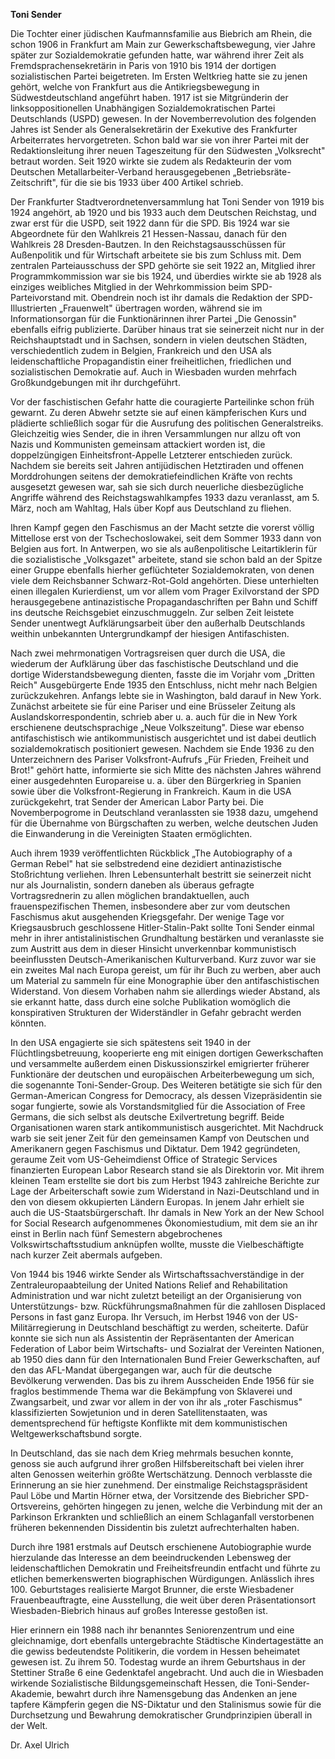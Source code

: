 **Toni Sender**

Die Tochter einer jüdischen Kaufmannsfamilie aus Biebrich am Rhein, die
schon 1906 in Frankfurt am Main zur Gewerkschaftsbewegung, vier Jahre
später zur Sozialdemokratie gefunden hatte, war während ihrer Zeit als
Fremdsprachensekretärin in Paris von 1910 bis 1914 der dortigen
sozialistischen Partei beigetreten. Im Ersten Weltkrieg hatte sie zu
jenen gehört, welche von Frankfurt aus die Antikriegsbewegung in
Südwestdeutschland angeführt haben. 1917 ist sie Mitgründerin der
linksoppositionellen Unabhängigen Sozialdemokratischen Partei
Deutschlands (USPD) gewesen. In der Novemberrevolution des folgenden
Jahres ist Sender als Generalsekretärin der Exekutive des Frankfurter
Arbeiterrates hervorgetreten. Schon bald war sie von ihrer Partei mit
der Redaktionsleitung ihrer neuen Tageszeitung für den Südwesten
„Volksrecht" betraut worden. Seit 1920 wirkte sie zudem als Redakteurin
der vom Deutschen Metallarbeiter-Verband herausgegebenen
„Betriebsräte-Zeitschrift", für die sie bis 1933 über 400 Artikel
schrieb.

Der Frankfurter Stadtverordnetenversammlung hat Toni Sender von 1919 bis
1924 angehört, ab 1920 und bis 1933 auch dem Deutschen Reichstag, und
zwar erst für die USPD, seit 1922 dann für die SPD. Bis 1924 war sie
Abgeordnete für den Wahlkreis 21 Hessen-Nassau, danach für den Wahlkreis
28 Dresden-Bautzen. In den Reichstagsausschüssen für Außenpolitik und
für Wirtschaft arbeitete sie bis zum Schluss mit. Dem zentralen
Parteiausschuss der SPD gehörte sie seit 1922 an, Mitglied ihrer
Programmkommission war sie bis 1924, und überdies wirkte sie ab 1928 als
einziges weibliches Mitglied in der Wehrkommission beim
SPD-Parteivorstand mit. Obendrein noch ist ihr damals die Redaktion der
SPD-Illustrierten „Frauenwelt" übertragen worden, während sie im
Informationsorgan für die Funktionärinnen ihrer Partei „Die Genossin"
ebenfalls eifrig publizierte. Darüber hinaus trat sie seinerzeit nicht
nur in der Reichshauptstadt und in Sachsen, sondern in vielen deutschen
Städten, verschiedentlich zudem in Belgien, Frankreich und den USA als
leidenschaftliche Propagandistin einer freiheitlichen, friedlichen und
sozialistischen Demokratie auf. Auch in Wiesbaden wurden mehrfach
Großkundgebungen mit ihr durchgeführt.

Vor der faschistischen Gefahr hatte die couragierte Parteilinke schon
früh gewarnt. Zu deren Abwehr setzte sie auf einen kämpferischen Kurs
und plädierte schließlich sogar für die Ausrufung des politischen
Generalstreiks. Gleichzeitig wies Sender, die in ihren Versammlungen nur
allzu oft von Nazis und Kommunisten gemeinsam attackiert worden ist, die
doppelzüngigen Einheitsfront-Appelle Letzterer entschieden zurück.
Nachdem sie bereits seit Jahren antijüdischen Hetztiraden und offenen
Morddrohungen seitens der demokratiefeindlichen Kräfte von rechts
ausgesetzt gewesen war, sah sie sich durch neuerliche diesbezügliche
Angriffe während des Reichstagswahlkampfes 1933 dazu veranlasst, am 5.
März, noch am Wahltag, Hals über Kopf aus Deutschland zu fliehen.

Ihren Kampf gegen den Faschismus an der Macht setzte die vorerst völlig
Mittellose erst von der Tschechoslowakei, seit dem Sommer 1933 dann von
Belgien aus fort. In Antwerpen, wo sie als außenpolitische
Leitartiklerin für die sozialistische „Volksgazet" arbeitete, stand sie
schon bald an der Spitze einer Gruppe ebenfalls hierher geflüchteter
Sozialdemokraten, von denen viele dem Reichsbanner Schwarz-Rot-Gold
angehörten. Diese unterhielten einen illegalen Kurierdienst, um vor
allem vom Prager Exilvorstand der SPD herausgegebene antinazistische
Propagandaschriften per Bahn und Schiff ins deutsche Reichsgebiet
einzuschmuggeln. Zur selben Zeit leistete Sender unentwegt
Aufklärungsarbeit über den außerhalb Deutschlands weithin unbekannten
Untergrundkampf der hiesigen Antifaschisten.

Nach zwei mehrmonatigen Vortragsreisen quer durch die USA, die wiederum
der Aufklärung über das faschistische Deutschland und die dortige
Widerstandsbewegung dienten, fasste die im Vorjahr vom „Dritten Reich"
Ausgebürgerte Ende 1935 den Entschluss, nicht mehr nach Belgien
zurückzukehren. Anfangs lebte sie in Washington, bald darauf in New
York. Zunächst arbeitete sie für eine Pariser und eine Brüsseler Zeitung
als Auslandskorrespondentin, schrieb aber u. a. auch für die in New York
erschienene deutschsprachige „Neue Volkszeitung". Diese war ebenso
antifaschistisch wie antikommunistisch ausgerichtet und ist dabei
deutlich sozialdemokratisch positioniert gewesen. Nachdem sie Ende 1936
zu den Unterzeichnern des Pariser Volksfront-Aufrufs „Für Frieden,
Freiheit und Brot!" gehört hatte, informierte sie sich Mitte des
nächsten Jahres während einer ausgedehnten Europareise u. a. über den
Bürgerkrieg in Spanien sowie über die Volksfront-Regierung in
Frankreich. Kaum in die USA zurückgekehrt, trat Sender der American
Labor Party bei. Die Novemberpogrome in Deutschland veranlassten sie
1938 dazu, umgehend für die Übernahme von Bürgschaften zu werben, welche
deutschen Juden die Einwanderung in die Vereinigten Staaten
ermöglichten.

Auch ihrem 1939 veröffentlichten Rückblick „The Autobiography of a
German Rebel" hat sie selbstredend eine dezidiert antinazistische
Stoßrichtung verliehen. Ihren Lebensunterhalt bestritt sie seinerzeit
nicht nur als Journalistin, sondern daneben als überaus gefragte
Vortragsrednerin zu allen möglichen brandaktuellen, auch
frauenspezifischen Themen, insbesondere aber zur vom deutschen
Faschismus akut ausgehenden Kriegsgefahr. Der wenige Tage vor
Kriegsausbruch geschlossene Hitler-Stalin-Pakt sollte Toni Sender einmal
mehr in ihrer antistalinistischen Grundhaltung bestärken und veranlasste
sie zum Austritt aus dem in dieser Hinsicht unverkennbar kommunistisch
beeinflussten Deutsch-Amerikanischen Kulturverband. Kurz zuvor war sie
ein zweites Mal nach Europa gereist, um für ihr Buch zu werben, aber
auch um Material zu sammeln für eine Monographie über den
antifaschistischen Widerstand. Von diesem Vorhaben nahm sie allerdings
wieder Abstand, als sie erkannt hatte, dass durch eine solche
Publikation womöglich die konspirativen Strukturen der Widerständler in
Gefahr gebracht werden könnten.

In den USA engagierte sie sich spätestens seit 1940 in der
Flüchtlingsbetreuung, kooperierte eng mit einigen dortigen
Gewerkschaften und versammelte außerdem einen Diskussionszirkel
emigrierter früherer Funktionäre der deutschen und europäischen
Arbeiterbewegung um sich, die sogenannte Toni-Sender-Group. Des Weiteren
betätigte sie sich für den German-American Congress for Democracy, als
dessen Vizepräsidentin sie sogar fungierte, sowie als Vorstandsmitglied
für die Association of Free Germans, die sich selbst als deutsche
Exilvertretung begriff. Beide Organisationen waren stark
antikommunistisch ausgerichtet. Mit Nachdruck warb sie seit jener Zeit
für den gemeinsamen Kampf von Deutschen und Amerikanern gegen Faschismus
und Diktatur. Dem 1942 gegründeten, geraume Zeit vom US-Geheimdienst
Office of Strategic Services finanzierten European Labor Research stand
sie als Direktorin vor. Mit ihrem kleinen Team erstellte sie dort bis
zum Herbst 1943 zahlreiche Berichte zur Lage der Arbeiterschaft sowie
zum Widerstand in Nazi-Deutschland und in den von diesem okkupierten
Ländern Europas. In jenem Jahr erhielt sie auch die
US-Staatsbürgerschaft. Ihr damals in New York an der New School for
Social Research aufgenommenes Ökonomiestudium, mit dem sie an ihr einst
in Berlin nach fünf Semestern abgebrochenes Volkswirtschaftsstudium
anknüpfen wollte, musste die Vielbeschäftigte nach kurzer Zeit abermals
aufgeben.

Von 1944 bis 1946 wirkte Sender als Wirtschaftssachverständige in der
Zentraleuropaabteilung der United Nations Relief and Rehabilitation
Administration und war nicht zuletzt beteiligt an der Organisierung von
Unterstützungs- bzw. Rückführungsmaßnahmen für die zahllosen Displaced
Persons in fast ganz Europa. Ihr Versuch, im Herbst 1946 von der
US-Militärregierung in Deutschland beschäftigt zu werden, scheiterte.
Dafür konnte sie sich nun als Assistentin der Repräsentanten der
American Federation of Labor beim Wirtschafts- und Sozialrat der
Vereinten Nationen, ab 1950 dies dann für den Internationalen Bund
Freier Gewerkschaften, auf den das AFL-Mandat übergegangen war, auch für
die deutsche Bevölkerung verwenden. Das bis zu ihrem Ausscheiden Ende
1956 für sie fraglos bestimmende Thema war die Bekämpfung von Sklaverei
und Zwangsarbeit, und zwar vor allem in der von ihr als „roter
Faschismus" klassifizierten Sowjetunion und in deren Satellitenstaaten,
was dementsprechend für heftigste Konflikte mit dem kommunistischen
Weltgewerkschaftsbund sorgte.

In Deutschland, das sie nach dem Krieg mehrmals besuchen konnte, genoss
sie auch aufgrund ihrer großen Hilfsbereitschaft bei vielen ihrer alten
Genossen weiterhin größte Wertschätzung. Dennoch verblasste die
Erinnerung an sie hier zunehmend. Der einstmalige Reichstagspräsident
Paul Löbe und Martin Hörner etwa, der Vorsitzende des Biebricher
SPD-Ortsvereins, gehörten hingegen zu jenen, welche die Verbindung mit
der an Parkinson Erkrankten und schließlich an einem Schlaganfall
verstorbenen früheren bekennenden Dissidentin bis zuletzt
aufrechterhalten haben.

Durch ihre 1981 erstmals auf Deutsch erschienene Autobiographie wurde
hierzulande das Interesse an dem beeindruckenden Lebensweg der
leidenschaftlichen Demokratin und Freiheitsfreundin entfacht und führte
zu etlichen bemerkenswerten biographischen Würdigungen. Anlässlich ihres
100. Geburtstages realisierte Margot Brunner, die erste Wiesbadener
Frauenbeauftragte, eine Ausstellung, die weit über deren
Präsentationsort Wiesbaden-Biebrich hinaus auf großes Interesse gestoßen
ist.

Hier erinnern ein 1988 nach ihr benanntes Seniorenzentrum und eine
gleichnamige, dort ebenfalls untergebrachte Städtische Kindertagestätte
an die gewiss bedeutendste Politikerin, die vordem in Hessen beheimatet
gewesen ist. Zu ihrem 50. Todestag wurde an ihrem Geburtshaus in der
Stettiner Straße 6 eine Gedenktafel angebracht. Und auch die in
Wiesbaden wirkende Sozialistische Bildungsgemeinschaft Hessen, die
Toni-Sender-Akademie, bewahrt durch ihre Namensgebung das Andenken an
jene tapfere Kämpferin gegen die NS-Diktatur und den Stalinismus sowie
für die Durchsetzung und Bewahrung demokratischer Grundprinzipien
überall in der Welt.

Dr. Axel Ulrich
